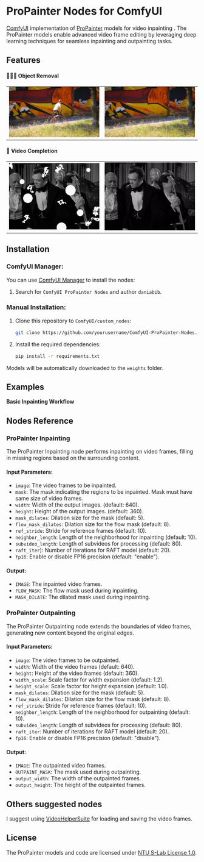 # ProPainter Nodes for ComfyUI

[ComfyUI](https://github.com/comfyanonymous/ComfyUI) implementation of [ProPainter](https://github.com/sczhou/ProPainter) models for video inpainting   . The ProPainter models enable advanced video frame editing by leveraging deep learning techniques for seamless inpainting and outpainting tasks.

## Features

#### 👨🏻‍🎨 Object Removal
<table>
<tr>
   <td> 
      <img src="assets/bike_original.gif">
   </td>
   <td> 
      <img src="assets/bike_inpaint.gif">
   </td>
</tr>
</table>

#### 🎨 Video Completion
<table>
<tr>
   <td> 
      <img src="assets/bovary_damaged.gif">
   </td>
   <td> 
      <img src="assets/bovary_inpaint.gif">
   </td>
</tr>
</table>

## Installation
### ComfyUI Manager:
You can use [ComfyUI Manager](https://github.com/ltdrdata/ComfyUI-Manager) to install the nodes:
1. Search for `ComfyUI ProPainter Nodes` and author `daniabib`. 

### Manual Installation:
1. Clone this repository to `ComfyUI/custom_nodes`:
    ```bash
    git clone https://github.com/yourusername/ComfyUI-ProPainter-Nodes.git
    ```

2. Install the required dependencies:
    ```bash
    pip install -r requirements.txt
    ```

Models will be automatically downloaded to the `weights` folder.

## Examples
**Basic Inpainting Workflow**


## Nodes Reference

### ProPainter Inpainting

The ProPainter Inpainting node performs inpainting on video frames, filling in missing regions based on the surrounding content.

#### Input Parameters:
- `image`: The video frames to be inpainted.
- `mask`: The mask indicating the regions to be inpainted. Mask must have same size of video frames.
- `width`: Width of the output images. (default: 640).
- `height`: Height of the output images. (default: 360).
- `mask_dilates`: Dilation size for the mask (default: 5).
- `flow_mask_dilates`: Dilation size for the flow mask (default: 8).
- `ref_stride`: Stride for reference frames (default: 10).
- `neighbor_length`: Length of the neighborhood for inpainting (default: 10).
- `subvideo_length`: Length of subvideos for processing (default: 80).
- `raft_iter`): Number of iterations for RAFT model (default: 20).
- `fp16`: Enable or disable FP16 precision (default: "enable").

#### Output:
- `IMAGE`: The inpainted video frames.
- `FLOW_MASK`: The flow mask used during inpainting.
- `MASK_DILATE`: The dilated mask used during inpainting.

### ProPainter Outpainting

The ProPainter Outpainting node extends the boundaries of video frames, generating new content beyond the original edges.

#### Input Parameters:
- `image`: The video frames to be outpainted.
- `width`: Width of the video frames (default: 640).
- `height`: Height of the video frames (default: 360).
- `width_scale`: Scale factor for width expansion (default: 1.2).
- `height_scale`: Scale factor for height expansion (default: 1.0).
- `mask_dilates`: Dilation size for the mask (default: 5).
- `flow_mask_dilates`: Dilation size for the flow mask (default: 8).
- `ref_stride`: Stride for reference frames (default: 10).
- `neighbor_length`: Length of the neighborhood for outpainting (default: 10).
- `subvideo_length`: Length of subvideos for processing (default: 80).
- `raft_iter`: Number of iterations for RAFT model (default: 20).
- `fp16`: Enable or disable FP16 precision (default: "disable").

#### Output:
- `IMAGE`: The outpainted video frames.
- `OUTPAINT_MASK`: The mask used during outpainting.
- `output_width`: The width of the outpainted frames.
- `output_height`: The height of the outpainted frames.

## Others suggested nodes
I suggest using [VideoHelperSuite](https://github.com/Kosinkadink/ComfyUI-VideoHelperSuite) for loading and saving the video frames.

## License
The ProPainter models and code are licensed under [NTU S-Lab License 1.0](https://github.com/sczhou/ProPainter/blob/main/LICENSE).